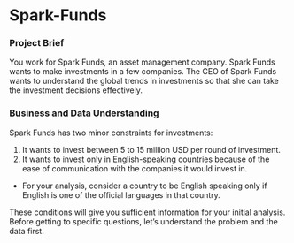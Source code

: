 # Spark-Funds
### Project Brief
You work for Spark Funds, an asset management company. Spark Funds wants to make investments in a few companies. The CEO of Spark Funds wants to understand the global trends in investments so that she can take the investment decisions effectively.

### Business and Data Understanding
Spark Funds has two minor constraints for investments:
1. It wants to invest between 5 to 15 million USD per round of investment.
2. It wants to invest only in English-speaking countries because of the ease of communication with the companies it would invest in.
- For your analysis, consider a country to be English speaking only if English is one of the official languages in that country.

These conditions will give you sufficient information for your initial analysis. Before getting to specific questions, let’s understand the problem and the data first.
